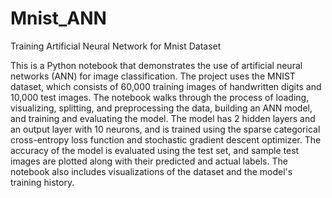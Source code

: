 # Mnist_ANN
Training Artificial Neural Network for Mnist Dataset

This is a Python notebook that demonstrates the use of artificial neural networks (ANN) for image classification. The project uses the MNIST dataset, which consists of 60,000 training images of handwritten digits and 10,000 test images. The notebook walks through the process of loading, visualizing, splitting, and preprocessing the data, building an ANN model, and training and evaluating the model. The model has 2 hidden layers and an output layer with 10 neurons, and is trained using the sparse categorical cross-entropy loss function and stochastic gradient descent optimizer. The accuracy of the model is evaluated using the test set, and sample test images are plotted along with their predicted and actual labels. The notebook also includes visualizations of the dataset and the model's training history.
